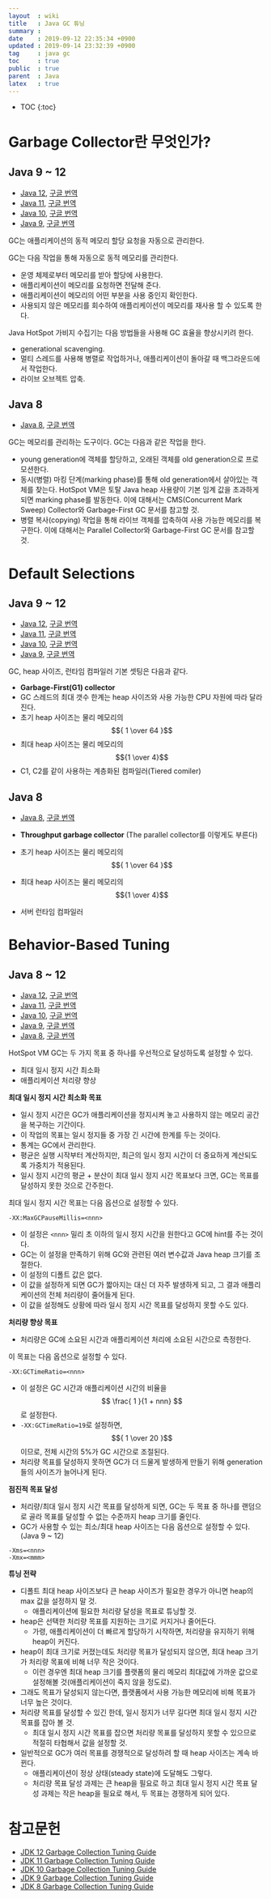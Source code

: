 ```yaml
---
layout  : wiki
title   : Java GC 튜닝
summary : 
date    : 2019-09-12 22:35:34 +0900
updated : 2019-09-14 23:32:39 +0900
tag     : java gc
toc     : true
public  : true
parent  : Java
latex   : true
---
```

* TOC
{:toc}


# Garbage Collector란 무엇인가?

## Java 9 ~ 12

>
* [Java 12](https://docs.oracle.com/en/java/javase/12/gctuning/introduction-garbage-collection-tuning.html ), [구글 번역](https://translate.google.co.kr/translate?hl=ko&sl=en&tl=ko&u=https%3A%2F%2Fdocs.oracle.com%2Fen%2Fjava%2Fjavase%2F12%2Fgctuning%2Fintroduction-garbage-collection-tuning.html )
* [Java 11](https://docs.oracle.com/en/java/javase/11/gctuning/introduction-garbage-collection-tuning.html ), [구글 번역](https://translate.google.co.kr/translate?hl=ko&sl=en&tl=ko&u=https%3A%2F%2Fdocs.oracle.com%2Fen%2Fjava%2Fjavase%2F11%2Fgctuning%2Fintroduction-garbage-collection-tuning.html )
* [Java 10](https://docs.oracle.com/javase/10/gctuning/introduction-garbage-collection-tuning.htm ), [구글 번역](https://translate.google.co.kr/translate?hl=ko&sl=en&tl=ko&u=https%3A%2F%2Fdocs.oracle.com%2Fjavase%2F10%2Fgctuning%2Fintroduction-garbage-collection-tuning.htm )
* [Java 9](https://docs.oracle.com/javase/9/gctuning/introduction-garbage-collection-tuning.htm ), [구글 번역](https://translate.google.co.kr/translate?hl=ko&sl=en&tl=ko&u=https%3A%2F%2Fdocs.oracle.com%2Fjavase%2F9%2Fgctuning%2Fintroduction-garbage-collection-tuning.htm )

GC는 애플리케이션의 동적 메모리 할당 요청을 자동으로 관리한다.

GC는 다음 작업을 통해 자동으로 동적 메모리를 관리한다.

* 운영 체제로부터 메모리를 받아 할당에 사용한다.
* 애플리케이션이 메모리를 요청하면 전달해 준다.
* 애플리케이션이 메모리의 어떤 부분을 사용 중인지 확인한다.
* 사용되지 않은 메모리를 회수하여 애플리케이션이 메모리를 재사용 할 수 있도록 한다.

Java HotSpot 가비지 수집기는 다음 방법들을 사용해 GC 효율을 향상시키려 한다.

* generational scavenging.
* 멀티 스레드를 사용해 병렬로 작업하거나, 애플리케이션이 돌아갈 때 백그라운드에서 작업한다.
* 라이브 오브젝트 압축.

## Java 8

>
* [Java 8](https://docs.oracle.com/javase/8/docs/technotes/guides/vm/gctuning/introduction.html#sthref3 ), [구글 번역](https://translate.google.co.kr/translate?hl=ko&sl=en&tl=ko&u=https%3A%2F%2Fdocs.oracle.com%2Fjavase%2F8%2Fdocs%2Ftechnotes%2Fguides%2Fvm%2Fgctuning%2Fintroduction.html%23sthref3 )

GC는 메모리를 관리하는 도구이다. GC는 다음과 같은 작업을 한다.

* young generation에 객체를 할당하고, 오래된 객체를 old generation으로 프로모션한다.
* 동시(병렬) 마킹 단계(marking phase)를 통해 old generation에서 살아있는 객체를 찾는다. HotSpot VM은 토탈 Java heap 사용량이 기본 임계 값을 초과하게 되면 marking phase를 발동한다. 이에 대해서는 CMS(Concurrent Mark Sweep) Collector와 Garbage-First GC 문서를 참고할 것.
* 병렬 복사(copying) 작업을 통해 라이브 객체를 압축하여 사용 가능한 메모리를 복구한다. 이에 대해서는 Parallel Collector와 Garbage-First GC 문서를 참고할 것.

# Default Selections

## Java 9 ~ 12

>
* [Java 12](https://docs.oracle.com/en/java/javase/12/gctuning/ergonomics.html ), [구글 번역](https://docs.oracle.com/en/java/javase/12/gctuning/ergonomics.html )
* [Java 11](https://docs.oracle.com/en/java/javase/11/gctuning/ergonomics.html ), [구글 번역](https://translate.google.co.kr/translate?hl=ko&sl=en&tl=ko&u=https%3A%2F%2Fdocs.oracle.com%2Fen%2Fjava%2Fjavase%2F11%2Fgctuning%2Fergonomics.html )
* [Java 10](https://docs.oracle.com/javase/10/gctuning/ergonomics.htm#JSGCT-GUID-DA88B6A6-AF89-4423-95A6-BBCBD9FAE781 ), [구글 번역](https://translate.google.co.kr/translate?hl=ko&sl=en&tl=ko&u=https%3A%2F%2Fdocs.oracle.com%2Fjavase%2F10%2Fgctuning%2Fergonomics.htm%23JSGCT-GUID-DA88B6A6-AF89-4423-95A6-BBCBD9FAE781 )
* [Java 9](https://docs.oracle.com/javase/9/gctuning/ergonomics.htm#JSGCT-GUID-DA88B6A6-AF89-4423-95A6-BBCBD9FAE781 ), [구글 번역](https://translate.google.co.kr/translate?hl=ko&sl=en&tl=ko&u=https%3A%2F%2Fdocs.oracle.com%2Fjavase%2F9%2Fgctuning%2Fergonomics.htm%23JSGCT-GUID-DA88B6A6-AF89-4423-95A6-BBCBD9FAE781 )

GC, heap 사이즈, 런타임 컴파일러 기본 셋팅은 다음과 같다.

* **Garbage-First(G1) collector**
* GC 스레드의 최대 갯수 한계는 heap 사이즈와 사용 가능한 CPU 자원에 따라 달라진다.
* 초기 heap 사이즈는 물리 메모리의 $${ 1 \over 64 }$$
* 최대 heap 사이즈는 물리 메모리의 $${1 \over 4}$$
* C1, C2를 같이 사용하는 계층화된 컴파일러(Tiered comiler)

## Java 8

>
* [Java 8](https://docs.oracle.com/javase/8/docs/technotes/guides/vm/gctuning/ergonomics.html#sthref5 ), [구글 번역](https://translate.google.co.kr/translate?hl=ko&sl=en&tl=ko&u=https%3A%2F%2Fdocs.oracle.com%2Fjavase%2F8%2Fdocs%2Ftechnotes%2Fguides%2Fvm%2Fgctuning%2Fergonomics.html%23sthref5 )

* **Throughput garbage collector** (The parallel collector를 이렇게도 부른다)
* 초기 heap 사이즈는 물리 메모리의 $${ 1 \over 64 }$$
* 최대 heap 사이즈는 물리 메모리의 $${1 \over 4}$$
* 서버 런타임 컴파일러

# Behavior-Based Tuning

## Java 8 ~ 12

>
* [Java 12](https://docs.oracle.com/en/java/javase/12/gctuning/ergonomics.html#GUID-3D0BB91E-9BFF-4EBB-B523-14493A860E73 ), [구글 번역](https://translate.google.co.kr/translate?hl=ko&sl=en&tl=ko&u=https%3A%2F%2Fdocs.oracle.com%2Fen%2Fjava%2Fjavase%2F12%2Fgctuning%2Fergonomics.html%23GUID-3D0BB91E-9BFF-4EBB-B523-14493A860E73 )
* [Java 11](https://docs.oracle.com/en/java/javase/11/gctuning/ergonomics.html#GUID-3D0BB91E-9BFF-4EBB-B523-14493A860E73 ), [구글 번역](https://translate.google.co.kr/translate?hl=ko&sl=en&tl=ko&u=https%3A%2F%2Fdocs.oracle.com%2Fen%2Fjava%2Fjavase%2F11%2Fgctuning%2Fergonomics.html%23GUID-3D0BB91E-9BFF-4EBB-B523-14493A860E73 )
* [Java 10](https://docs.oracle.com/javase/10/gctuning/ergonomics.htm#JSGCT-GUID-3D0BB91E-9BFF-4EBB-B523-14493A860E73 ), [구글 번역](https://translate.google.co.kr/translate?hl=ko&sl=en&tl=ko&u=https%3A%2F%2Fdocs.oracle.com%2Fjavase%2F10%2Fgctuning%2Fergonomics.htm )
* [Java 9](https://docs.oracle.com/javase/9/gctuning/ergonomics.htm#JSGCT-GUID-3D0BB91E-9BFF-4EBB-B523-14493A860E73 ), [구글 번역](https://translate.google.co.kr/translate?hl=ko&sl=en&tl=ko&u=https%3A%2F%2Fdocs.oracle.com%2Fjavase%2F9%2Fgctuning%2Fergonomics.htm%23JSGCT-GUID-3D0BB91E-9BFF-4EBB-B523-14493A860E73 )
* [Java 8](https://docs.oracle.com/javase/8/docs/technotes/guides/vm/gctuning/ergonomics.html#sthref11 ), [구글 번역](https://translate.google.co.kr/translate?hl=ko&sl=en&tl=ko&u=https%3A%2F%2Fdocs.oracle.com%2Fjavase%2F8%2Fdocs%2Ftechnotes%2Fguides%2Fvm%2Fgctuning%2Fergonomics.html%23sthref11 )

HotSpot VM GC는 두 가지 목표 중 하나를 우선적으로 달성하도록 설정할 수 있다.

* 최대 일시 정지 시간 최소화
* 애플리케이션 처리량 향상

**최대 일시 정지 시간 최소화 목표**

* 일시 정지 시간은 GC가 애플리케이션을 정지시켜 놓고 사용하지 않는 메모리 공간을 복구하는 기간이다.
* 이 작업의 목표는 일시 정지들 중 가장 긴 시간에 한계를 두는 것이다.
* 통계는 GC에서 관리한다.
* 평균은 실행 시작부터 계산하지만, 최근의 일시 정지 시간이 더 중요하게 계산되도록 가중치가 적용된다.
* 일시 정지 시간의 평균 + 분산이 최대 일시 정지 시간 목표보다 크면, GC는 목표를 달성하지 못한 것으로 간주한다.

최대 일시 정지 시간 목표는 다음 옵션으로 설정할 수 있다.

```
-XX:MaxGCPauseMillis=<nnn>
```

* 이 설정은 `<nnn>` 밀리 초 이하의 일시 정지 시간을 원한다고 GC에 hint를 주는 것이다.
* GC는 이 설정을 만족하기 위해 GC와 관련된 여러 변수값과 Java heap 크기를 조절한다.
* 이 설정의 디폴트 값은 없다.
* 이 값을 설정하게 되면 GC가 짧아지는 대신 더 자주 발생하게 되고, 그 결과 애플리케이션의 전체 처리량이 줄어들게 된다.
* 이 값을 설정해도 상황에 따라 일시 정지 시간 목표를 달성하지 못할 수도 있다.

**처리량 향상 목표**

* 처리량은 GC에 소요된 시간과 애플리케이션 처리에 소요된 시간으로 측정한다.

이 목표는 다음 옵션으로 설정할 수 있다.

```
-XX:GCTimeRatio=<nnn>
```

* 이 설정은 GC 시간과 애플리케이션 시간의 비율을 $$ \frac{ 1 }{1 + nnn} $$로 설정한다.
* `-XX:GCTimeRatio=19`로 설정하면, $${ 1 \over 20 }$$ 이므로, 전체 시간의 5%가 GC 시간으로 조절된다.
* 처리량 목표를 달성하지 못하면 GC가 더 드물게 발생하게 만들기 위해 generation들의 사이즈가 늘어나게 된다.

**점진적 목표 달성**

* 처리량/최대 일시 정지 시간 목표를 달성하게 되면, GC는 두 목표 중 하나를 랜덤으로 골라 목표를 달성할 수 없는 수준까지 heap 크기를 줄인다.
* GC가 사용할 수 있는 최소/최대 heap 사이즈는 다음 옵션으로 설정할 수 있다.(Java 9 ~ 12)

```
-Xms=<nnn>
-Xmx=<mmm>
```

**튜닝 전략**

* 디폴트 최대 heap 사이즈보다 큰 heap 사이즈가 필요한 경우가 아니면 heap의 max 값을 설정하지 말 것.
    * 애플리케이션에 필요한 처리량 달성을 목표로 튜닝할 것.
* heap은 선택한 처리량 목표를 지원하는 크기로 커지거나 줄어든다.
    * 가령, 애플리케이션이 더 빠르게 할당하기 시작하면, 처리량을 유지하기 위해 heap이 커진다.
* heap이 최대 크기로 커졌는데도 처리량 목표가 달성되지 않으면, 최대 heap 크기가 처리량 목표에 비해 너무 작은 것이다.
    * 이런 경우엔 최대 heap 크기를 플랫폼의 물리 메모리 최대값에 가까운 값으로 설정해볼 것(애플리케이션이 죽지 않을 정도로).
* 그래도 목표가 달성되지 않는다면, 플랫폼에서 사용 가능한 메모리에 비해 목표가 너무 높은 것이다.
* 처리량 목표를 달성할 수 있긴 한데, 일시 정지가 너무 길다면 최대 일시 정지 시간 목표를 잡아 볼 것.
    * 최대 일시 정지 시간 목표를 잡으면 처리량 목표를 달성하지 못할 수 있으므로 적절히 타협해서 값을 설정할 것.
* 일반적으로 GC가 여러 목표를 경쟁적으로 달성하려 할 때 heap 사이즈는 계속 바뀐다.
    * 애플리케이션이 정상 상태(steady state)에 도달해도 그렇다.
    * 처리량 목표 달성 과제는 큰 heap을 필요로 하고 최대 일시 정지 시간 목표 달성 과제는 작은 heap을 필요로 해서, 두 목표는 경쟁하게 되어 있다.

# 참고문헌

* [JDK 12 Garbage Collection Tuning Guide](https://docs.oracle.com/en/java/javase/12/gctuning/introduction-garbage-collection-tuning.html )
* [JDK 11 Garbage Collection Tuning Guide](https://docs.oracle.com/en/java/javase/11/gctuning/introduction-garbage-collection-tuning.html )
* [JDK 10 Garbage Collection Tuning Guide](https://docs.oracle.com/javase/10/gctuning/introduction-garbage-collection-tuning.htm )
* [JDK 9 Garbage Collection Tuning Guide](https://docs.oracle.com/javase/9/gctuning/introduction-garbage-collection-tuning.htm )
* [JDK 8 Garbage Collection Tuning Guide](https://docs.oracle.com/javase/8/docs/technotes/guides/vm/gctuning/ )

